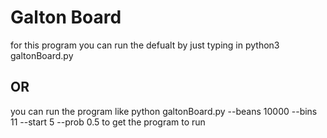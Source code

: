 # Galton Board

for this program you can run the defualt by just typing in python3 galtonBoard.py
## OR
you can run the program like python galtonBoard.py --beans 10000 --bins 11 --start 5 --prob 0.5 to get the program to run
